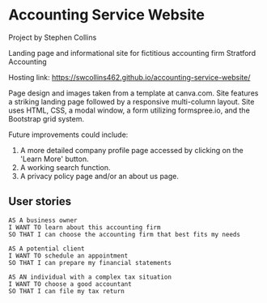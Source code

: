 # Accounting Service Website

Project by Stephen Collins

Landing page and informational site for fictitious accounting firm Stratford Accounting

Hosting link: https://swcollins462.github.io/accounting-service-website/

Page design and images taken from a template at canva.com.
Site features a striking landing page followed by a responsive multi-column layout. Site uses HTML, CSS, a modal window, a form utilizing formspree.io, and the Bootstrap grid system.

Future improvements could include:

1. A more detailed company profile page accessed by clicking on the 'Learn More' button.
2. A working search function.
3. A privacy policy page and/or an about us page.

## User stories

```
AS A business owner
I WANT TO learn about this accounting firm
SO THAT I can choose the accounting firm that best fits my needs

AS A potential client
I WANT TO schedule an appointment
SO THAT I can prepare my financial statements

AS AN individual with a complex tax situation
I WANT TO choose a good accountant
SO THAT I can file my tax return
```
